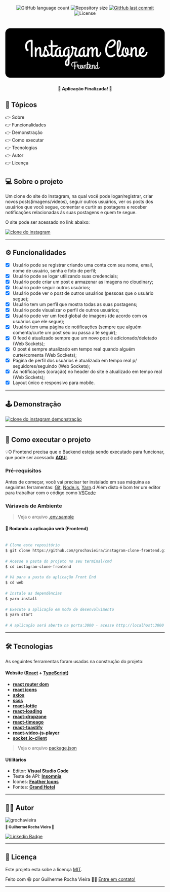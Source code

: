 <p align="center">
  <img alt="GitHub language count" src="https://img.shields.io/github/languages/count/grochavieira/instagram-clone-frontend?color=%2304D361&style=flat">

  <img alt="Repository size" src="https://img.shields.io/github/repo-size/grochavieira/instagram-clone-frontend?style=flat">
  
  <a href="https://github.com/grochavieira/instagram-clone-frontend/commits/master">
    <img alt="GitHub last commit" src="https://img.shields.io/github/last-commit/grochavieira/instagram-clone-frontend?style=flat">
  </a>
    
   <img alt="License" src="https://img.shields.io/badge/license-MIT-brightgreen?style=flat">

</p>
<h1 align="center">
    <img src="./.github/logo_frontend.png" />
</h1>

<h4 align="center"> 
	🚧  Aplicação Finalizada! 🚧
</h4>

## 🏁 Tópicos

<p>
 👉<a href="#-sobre-o-projeto" style="text-decoration: none; "> Sobre</a> <br/>
👉<a href="#-funcionalidades" style="text-decoration: none; "> Funcionalidades</a> <br/>
👉<a href="#-demonstracao" style="text-decoration: none"> Demonstração</a> <br/>
👉<a href="#-como-executar-o-projeto" style="text-decoration: none"> Como executar</a> <br/>
👉<a href="#-tecnologias" style="text-decoration: none"> Tecnologias</a> <br/>
👉<a href="#-autor" style="text-decoration: none"> Autor</a> <br/>
👉<a href="#user-content--licença" style="text-decoration: none"> Licença</a>

</p>

## 💻 Sobre o projeto

Um clone do site do Instagram, na qual você pode logar/registrar, criar novos posts(imagens/videos), seguir outros usuários, ver os posts dos usuários que você segue, comentar e curtir as postagens e receber notificações relacionadas ás suas postagens e quem te segue.

O site pode ser acessado no link abaixo:

<a align="center" href="https://grochavieira-instagram-clone-frontend.vercel.app/">
    <img alt="clone do instagram" src="https://img.shields.io/static/v1?label=site&message=clone-instagram&color=F75F50&style=flat&logo=vercel">
</a>

---

<a name="-funcionalidades"></a>

## ⚙️ Funcionalidades

- [x] Usuário pode se registrar criando uma conta com seu nome, email, nome de usuário, senha e foto de perfil;
- [x] Usuário pode se logar utilizando suas credenciais;
- [x] Usuário pode criar um post e armazenar as imagens no cloudinary;
- [x] Usuário pode seguir outros usuários;
- [x] Usuário pode ver o post de outros usuários (pessoas que o usuário segue);
- [x] Usuário tem um perfil que mostra todas as suas postagens;
- [x] Usuário pode visualizar o perfil de outros usuários;
- [x] Usuário pode ver um feed global de imagens (de acordo com os usuários que ele segue);
- [x] Usuário tem uma página de notificações (sempre que alguém comenta/curte um post seu ou passa a te seguir);
- [x] O feed é atualizado sempre que um novo post é adicionado/deletado (Web Sockets);
- [x] O post é sempre atualizado em tempo real quando alguém curte/comenta (Web Sockets);
- [x] Página de perfil dos usuários é atualizada em tempo real p/ seguidores/seguindo (Web Sockets);
- [x] As notificações (coração) no header do site é atualizado em tempo real (Web Sockets);
- [x] Layout único e responsivo para mobile.

---

## 🕹️ Demonstração

<a name="-demonstracao"></a>

<a align="center" href="https://www.linkedin.com/feed/update/urn:li:activity:6784468288920543232/">
    <img alt="clone do instagram demonstração" src="https://img.shields.io/static/v1?label=post&message=clone-instagram&color=0072B1&style=flat&logo=linkedin">
</a>

---

## 🚀 Como executar o projeto

💡O Frontend precisa que o Backend esteja sendo executado para funcionar, que pode ser acessado **[AQUI](https://github.com/grochavieira/instagram-clone-backend)**.

### Pré-requisitos

Antes de começar, você vai precisar ter instalado em sua máquina as seguintes ferramentas:
[Git](https://git-scm.com), [Node.js](https://nodejs.org/en/), [Yarn](https://classic.yarnpkg.com/en/docs/install).d
Além disto é bom ter um editor para trabalhar com o código como [VSCode](https://code.visualstudio.com/)

### Váriaveis de Ambiente

> Veja o arquivo [.env.sample](https://github.com/grochavieira/instagram-clone-frontend/blob/master/web/.env.sample)

#### 🧭 Rodando a aplicação web (Frontend)

```bash

# Clone este repositório
$ git clone https://github.com/grochavieira/instagram-clone-frontend.git

# Acesse a pasta do projeto no seu terminal/cmd
$ cd instagram-clone-frontend

# Vá para a pasta da aplicação Front End
$ cd web

# Instale as dependências
$ yarn install

# Execute a aplicação em modo de desenvolvimento
$ yarn start

# A aplicação será aberta na porta:3000 - acesse http://localhost:3000

```

---

## 🛠 Tecnologias

As seguintes ferramentas foram usadas na construção do projeto:

#### **Website** ([React](https://reactjs.org/) + [TypeScript](https://www.typescriptlang.org/))

- **[react router dom](https://github.com/ReactTraining/react-router/tree/master/packages/react-router-dom)**
- **[react icons](https://react-icons.github.io/react-icons/)**
- **[axios](https://github.com/axios/axios)**
- **[scss](https://sass-lang.com/)**
- **[react-lottie](https://airbnb.io/lottie/)**
- **[react-loading](https://www.npmjs.com/package/react-loading)**
- **[react-dropzone](https://github.com/react-dropzone/react-dropzone)**
- **[react-timeago](https://www.npmjs.com/package/react-timeago)**
- **[react-toastify](https://www.npmjs.com/package/react-toastify)**
- **[react-video-js-player](https://www.npmjs.com/package/react-video-js-player)**
- **[socket.io-client](https://www.npmjs.com/package/socket.io-client)**

> Veja o arquivo [package.json](https://github.com/grochavieira/instagram-clone-frontend/blob/master/web/package.json)

#### **Utilitários**

- Editor: **[Visual Studio Code](https://code.visualstudio.com/)**
- Teste de API: **[Insomnia](https://insomnia.rest/)**
- Ícones: **[Feather Icons](https://feathericons.com/)**
- Fontes: **[Grand Hotel](https://fonts.google.com/specimen/GrandHotel)**

---

<a name="-autor"></a>

## 🦸‍♂️ **Autor**

<p>
 <img src="https://avatars.githubusercontent.com/u/48029638?s=460&u=40540691957b5aabf04e2e1d4cddf8d3633cb1be&v=4" width="150px;" alt="grochavieira"/>
 <br />
 <sub><strong>🌟 Guilherme Rocha Vieira 🌟</strong></sub>
</p>

<p align="center">

[![Linkedin Badge](https://img.shields.io/badge/-linkedin-blue?style=flat&logo=Linkedin&logoColor=white&link=https://www.linkedin.com/in/grochavieira/)](https://www.linkedin.com/in/grochavieira/)

</p>

---

## 📝 Licença

Este projeto esta sobe a licença [MIT](./LICENSE).

Feito com :satisfied: por Guilherme Rocha Vieira 👋🏽 [Entre em contato!](https://www.linkedin.com/in/grochavieira/)

---
